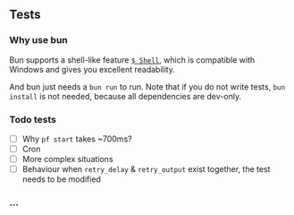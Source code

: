 ## Tests

### Why use bun

Bun supports a shell-like feature [`$ Shell`](https://bun.sh/docs/runtime/shell), which is compatible with Windows and gives you excellent readability.

And bun just needs a `bun run` to run. Note that if you do not write tests, `bun install` is not needed, because all dependencies are dev-only.

### Todo tests

- [ ] Why `pf start` takes ~700ms?
- [ ] Cron
- [ ] More complex situations
- [ ] Behaviour when `retry_delay` & `retry_output` exist together, the test needs to be modified

### ...
